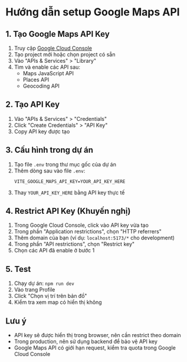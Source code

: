# Hướng dẫn setup Google Maps API

## 1. Tạo Google Maps API Key

1. Truy cập [Google Cloud Console](https://console.cloud.google.com/)
2. Tạo project mới hoặc chọn project có sẵn
3. Vào "APIs & Services" > "Library"
4. Tìm và enable các API sau:
   - Maps JavaScript API
   - Places API
   - Geocoding API

## 2. Tạo API Key

1. Vào "APIs & Services" > "Credentials"
2. Click "Create Credentials" > "API Key"
3. Copy API key được tạo

## 3. Cấu hình trong dự án

1. Tạo file `.env` trong thư mục gốc của dự án
2. Thêm dòng sau vào file `.env`:
   ```
   VITE_GOOGLE_MAPS_API_KEY=YOUR_API_KEY_HERE
   ```
3. Thay `YOUR_API_KEY_HERE` bằng API key thực tế

## 4. Restrict API Key (Khuyến nghị)

1. Trong Google Cloud Console, click vào API key vừa tạo
2. Trong phần "Application restrictions", chọn "HTTP referrers"
3. Thêm domain của bạn (ví dụ: `localhost:5173/*` cho development)
4. Trong phần "API restrictions", chọn "Restrict key"
5. Chọn các API đã enable ở bước 1

## 5. Test

1. Chạy dự án: `npm run dev`
2. Vào trang Profile
3. Click "Chọn vị trí trên bản đồ"
4. Kiểm tra xem map có hiển thị không

## Lưu ý

- API key sẽ được hiển thị trong browser, nên cần restrict theo domain
- Trong production, nên sử dụng backend để bảo vệ API key
- Google Maps API có giới hạn request, kiểm tra quota trong Google Cloud Console 